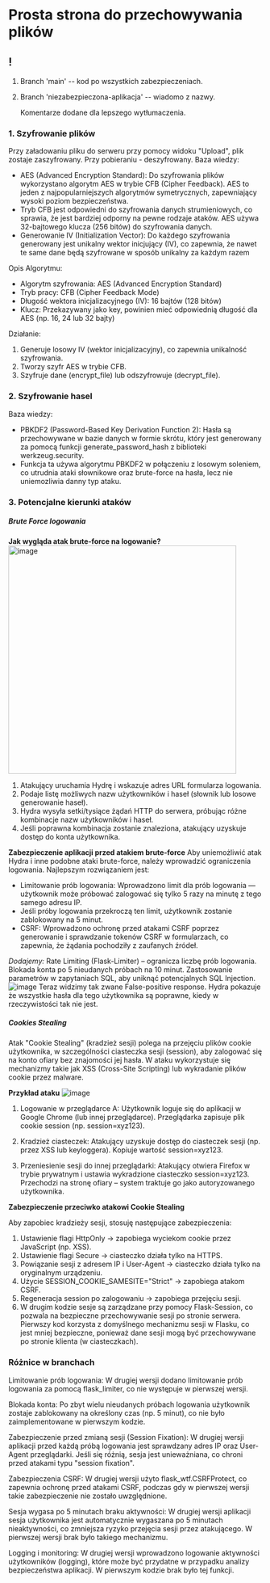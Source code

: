 # Prosta strona do przechowywania plików
## !
1. Branch 'main' -- kod po wszystkich zabezpieczeniach.
2. Branch 'niezabezpieczona-aplikacja' -- wiadomo z nazwy.

   Komentarze dodane dla lepszego wytłumaczenia.
   
### 1. Szyfrowanie plików

Przy załadowaniu pliku do serweru przy pomocy widoku "Upload", plik zostaje zaszyfrowany. Przy pobieraniu - deszyfrowany.
Baza wiedzy:
- AES (Advanced Encryption Standard): Do szyfrowania plików wykorzystano algorytm AES w trybie CFB (Cipher Feedback). AES to jeden z najpopularniejszych algorytmów symetrycznych, zapewniający wysoki poziom bezpieczeństwa. 
- Tryb CFB jest odpowiedni do szyfrowania danych strumieniowych, co sprawia, że jest bardziej odporny na pewne rodzaje ataków. AES używa 32-bajtowego klucza (256 bitów) do szyfrowania danych.
- Generowanie IV (Initialization Vector): Do każdego szyfrowania generowany jest unikalny wektor inicjujący (IV), co zapewnia, że nawet te same dane będą szyfrowane w sposób unikalny za każdym razem

Opis Algorytmu:
- Algorytm szyfrowania: AES (Advanced Encryption Standard)
- Tryb pracy: CFB (Cipher Feedback Mode)
- Długość wektora inicjalizacyjnego (IV): 16 bajtów (128 bitów)
- Klucz: Przekazywany jako key, powinien mieć odpowiednią długość dla AES (np. 16, 24 lub 32 bajty)

Działanie:
1. Generuje losowy IV (wektor inicjalizacyjny), co zapewnia unikalność szyfrowania.
2. Tworzy szyfr AES w trybie CFB.
3. Szyfruje dane (encrypt_file) lub odszyfrowuje (decrypt_file).

### 2. Szyfrowanie hasel
Baza wiedzy:
- PBKDF2 (Password-Based Key Derivation Function 2): Hasła są przechowywane w bazie danych w formie skrótu, który jest generowany za pomocą funkcji generate_password_hash z biblioteki werkzeug.security. 
- Funkcja ta używa algorytmu PBKDF2 w połączeniu z losowym soleniem, co utrudnia ataki słownikowe oraz brute-force na hasła, lecz nie uniemozliwia danny typ ataku.

### 3. Potencjalne kierunki ataków

##### Brute Force logowania
**Jak wygląda atak brute-force na logowanie?**
<img width="452" alt="image" src="https://github.com/user-attachments/assets/139465f7-4f8a-4900-b005-39cd39dc5870" />

1. Atakujący uruchamia Hydrę i wskazuje adres URL formularza logowania.
2. Podaje listę możliwych nazw użytkowników i haseł (słownik lub losowe generowanie haseł).
3. Hydra wysyła setki/tysiące żądań HTTP do serwera, próbując różne kombinacje nazw użytkowników i haseł.
4. Jeśli poprawna kombinacja zostanie znaleziona, atakujący uzyskuje dostęp do konta użytkownika.

**Zabezpieczenie aplikacji przed atakiem brute-force**
Aby uniemożliwić atak Hydra i inne podobne ataki brute-force, należy wprowadzić ograniczenia logowania. Najlepszym rozwiązaniem jest:
- Limitowanie prób logowania: Wprowadzono limit dla prób logowania — użytkownik może próbować zalogować się tylko 5 razy na minutę z tego samego adresu IP.
- Jeśli próby logowania przekroczą ten limit, użytkownik zostanie zablokowany na 5 minut.
- CSRF: Wprowadzono ochronę przed atakami CSRF poprzez generowanie i sprawdzanie tokenów CSRF w formularzach, co zapewnia, że żądania pochodziły z zaufanych źródeł.

*Dodajemy:*
Rate Limiting (Flask-Limiter) – ogranicza liczbę prób logowania.
Blokada konta po 5 nieudanych próbach na 10 minut.
Zastosowanie parametrów w zapytaniach SQL, aby uniknąć potencjalnych SQL Injection.
![image](https://github.com/user-attachments/assets/5cd588a9-ec07-4f43-acc6-cabf3628537c)
Teraz widzimy tak zwane False-positive response. Hydra pokazuje że wszystkie hasła dla tego użytkownika są poprawne, kiedy w rzeczywistości tak nie jest.


##### Cookies Stealing
Atak "Cookie Stealing" (kradzież sesji) polega na przejęciu plików cookie użytkownika, w szczególności ciasteczka sesji (session), aby zalogować się na konto ofiary bez znajomości jej hasła. W ataku wykorzystuje się mechanizmy takie jak XSS (Cross-Site Scripting) lub wykradanie plików cookie przez malware.

**Przykład ataku**
![image](https://github.com/user-attachments/assets/45555af6-f6a8-4f79-9f23-4203adf0db6f)

1. Logowanie w przeglądarce A:
    Użytkownik loguje się do aplikacji w Google Chrome (lub innej przeglądarce).
    Przeglądarka zapisuje plik cookie session (np. session=xyz123).

2. Kradzież ciasteczek:
    Atakujący uzyskuje dostęp do ciasteczek sesji (np. przez XSS lub keyloggera).
    Kopiuje wartość session=xyz123.

3. Przeniesienie sesji do innej przeglądarki:
    Atakujący otwiera Firefox w trybie prywatnym i ustawia wykradzione ciasteczko session=xyz123.
    Przechodzi na stronę ofiary – system traktuje go jako autoryzowanego użytkownika.


**Zabezpieczenie przeciwko atakowi Cookie Stealing**

Aby zapobiec kradzieży sesji, stosuję następujące zabezpieczenia: 
1. Ustawienie flagi HttpOnly → zapobiega wyciekom cookie przez JavaScript (np. XSS).
2. Ustawienie flagi Secure → ciasteczko działa tylko na HTTPS.
3. Powiązanie sesji z adresem IP i User-Agent → ciasteczko działa tylko na oryginalnym urządzeniu.
4. Użycie SESSION_COOKIE_SAMESITE="Strict" → zapobiega atakom CSRF.
5. Regeneracja session po zalogowaniu → zapobiega przejęciu sesji.
6. W drugim kodzie sesje są zarządzane przy pomocy Flask-Session, co pozwala na bezpieczne przechowywanie sesji po stronie serwera. Pierwszy kod korzysta z domyślnego mechanizmu sesji w Flasku, co jest mniej bezpieczne, ponieważ dane sesji mogą być przechowywane po stronie klienta (w ciasteczkach).

### Różnice w branchach
Limitowanie prób logowania: W drugiej wersji dodano limitowanie prób logowania za pomocą flask_limiter, co nie występuje w pierwszej wersji.

Blokada konta: Po zbyt wielu nieudanych próbach logowania użytkownik zostaje zablokowany na określony czas (np. 5 minut), co nie było zaimplementowane w pierwszym kodzie.

Zabezpieczenie przed zmianą sesji (Session Fixation): W drugiej wersji aplikacji przed każdą próbą logowania jest sprawdzany adres IP oraz User-Agent przeglądarki. Jeśli się różnią, sesja jest unieważniana, co chroni przed atakami typu "session fixation".

Zabezpieczenia CSRF: W drugiej wersji użyto flask_wtf.CSRFProtect, co zapewnia ochronę przed atakami CSRF, podczas gdy w pierwszej wersji takie zabezpieczenie nie zostało uwzględnione.

Sesja wygasa po 5 minutach braku aktywności: W drugiej wersji aplikacji sesja użytkownika jest automatycznie wygaszana po 5 minutach nieaktywności, co zmniejsza ryzyko przejęcia sesji przez atakującego. W pierwszej wersji brak było takiego mechanizmu.

Logging i monitoring: W drugiej wersji wprowadzono logowanie aktywności użytkowników (logging), które może być przydatne w przypadku analizy bezpieczeństwa aplikacji. W pierwszym kodzie brak było tej funkcji.
